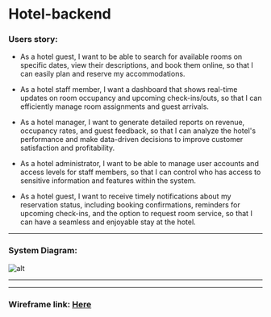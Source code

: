 # Hotel-backend

### Users story:

- As a hotel guest, I want to be able to search for available rooms on specific dates, view their descriptions, and book them online, so that I can easily plan and reserve my accommodations.

- As a hotel staff member, I want a dashboard that shows real-time updates on room occupancy and upcoming check-ins/outs, so that I can efficiently manage room assignments and guest arrivals.

- As a hotel manager, I want to generate detailed reports on revenue, occupancy rates, and guest feedback, so that I can analyze the hotel's performance and make data-driven decisions to improve customer satisfaction and profitability.

- As a hotel administrator, I want to be able to manage user accounts and access levels for staff members, so that I can control who has access to sensitive information and features within the system.

- As a hotel guest, I want to receive timely notifications about my reservation status, including booking confirmations, reminders for upcoming check-ins, and the option to request room service, so that I can have a seamless and enjoyable stay at the hotel.

---

### System Diagram:

![alt]([assets/Disgram.png](https://raw.githubusercontent.com/GuestFlow-co/hotel-backend/main/assets/Disgram.png))

---



---

### Wireframe link: [Here]([https://www.figma.com/file/9fX7CIg1qKvZBfqUve6Sy2/Untitled?type=design&node-id=0%3A1&mode=design&t=OnlfW3LGziwGOVD1-1](https://www.figma.com/file/qb7jdpJKbTqxs2m04CuzNI/frontEndWierFram?type=design&node-id=0-1&mode=design&t=y62QF6O8eSfJvCoO-0)https://www.figma.com/file/qb7jdpJKbTqxs2m04CuzNI/frontEndWierFram?type=design&node-id=0-1&mode=design&t=y62QF6O8eSfJvCoO-0)
